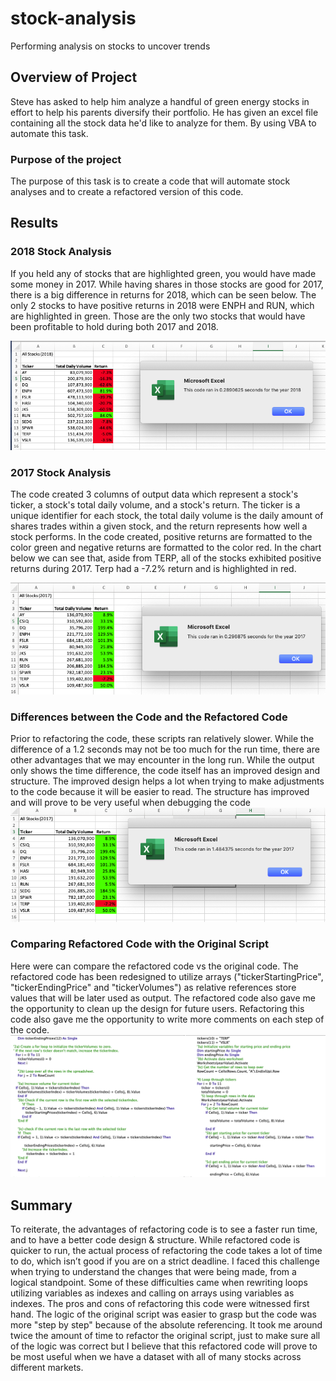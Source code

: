 # stock-analysis
Performing analysis on stocks to uncover trends

## Overview of Project
Steve has asked to help him analyze a handful of green energy stocks in effort to help his parents diversify their portfolio. He has given an excel file containing all the stock data he'd like to analyze for them. By using VBA to automate this task.

### Purpose of the project
The purpose of this task is to create a code that will automate stock analyses and to create a refactored version of this code.


## Results


### 2018 Stock Analysis

If you held any of stocks that are highlighted green, you would have made some money in 2017. While having shares in those stocks are good for 2017, there is a big difference in returns for 2018, which can be seen below. The only 2 stocks to have positive returns in 2018 were ENPH and RUN, which are highlighted in green. Those are the only two stocks that would have been profitable to hold during both 2017 and 2018.

![test](Resources/VBA_Challenge_2018.png)

### 2017 Stock Analysis
The code created 3 columns of output data which represent a stock's ticker, a stock's total daily volume, and a stock's return. The ticker is a unique identifier for each stock, the total daily volume is the daily amount of shares trades within a given stock, and the return represents how well a stock performs. In the code created, positive returns are formatted to the color green and negative returns are formatted to the color red. In the chart below we can see that, aside from TERP, all of the stocks exhibited positive returns during 2017. Terp had a -7.2% return and is highlighted in red.

![test](Resources/VBA_Challenge_2017.png)


### Differences between the Code and the Refactored Code 

Prior to refactoring the code, these scripts ran relatively slower. While the difference of a 1.2 seconds may not be too much for the run time, there are other advantages that we may encounter in the long run. While the output only shows the time difference, the code itself has an improved design and structure. The improved design helps a lot when trying to make adjustments to the code because it will be easier to read. The structure has improved and will prove to be very useful when debugging the code
![test](Resources/VBA_Challenge_2017_Original_Script_time.png)

### Comparing Refactored Code with the Original Script

Here were can compare the refactored code vs the original code. The refactored code has been redesigned to utilize arrays ("tickerStartingPrice", "tickerEndingPrice" and "tickerVolumes") as relative references store values that will be later used as output. The refactored code also gave me the opportunity to clean up the design for future users. Refactoring this code also gave me the opportunity to write more comments on each step of the code.
![test](Resources/Code_Comparison.png)

## Summary

To reiterate, the advantages of refactoring code is to see a faster run time, and to have a better code design & structure. While refactored code is quicker to run, the actual process of refactoring the code takes a lot of time to do, which isn’t good if you are on a strict deadline. I faced this challenge when trying to understand the changes that were being made, from a logical standpoint. Some of these difficulties came when rewriting loops utilizing variables as indexes and calling on arrays using variables as indexes. The pros and cons of refactoring this code were witnessed first hand. The logic of the original script was easier to grasp but the code was more "step by step" because of the absolute referencing. It took me around twice the amount of time to refactor the original script, just to make sure all of the logic was correct but I believe that this refactored code will prove to be most useful when we have a dataset with all of many stocks across different markets.
